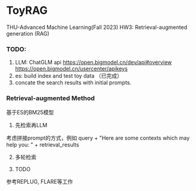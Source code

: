 # ToyRAG
THU-Advanced Machine Learning(Fall 2023) HW3: Retrieval-augmented generation (RAG)

### TODO:

1. LLM: ChatGLM api https://open.bigmodel.cn/dev/api#overview  https://open.bigmodel.cn/usercenter/apikeys
2. es: build index and test toy data （已完成）
3. concate the search results with initial prompts.

### Retrieval-augmented Method

基于ES的BM25模型

1. 先检索再LLM

考虑拼接prompt的方式，例如 query + "Here are some contexts which may help you: " + retrieval_results

2. 多轮检索

3. TODO

参考REPLUG, FLARE等工作


